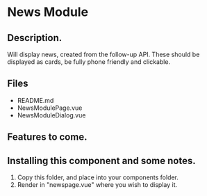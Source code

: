 # News Module

## Description.
Will display news, created from the follow-up API.
These should be displayed as cards, be fully phone friendly and clickable.


## Files
  - README.md
  - NewsModulePage.vue
  - NewsModuleDialog.vue
  

## Features to come.


## Installing this component and some notes.
1. Copy this folder, and place into your components folder.
2. Render in "newspage.vue" where you wish to display it.
